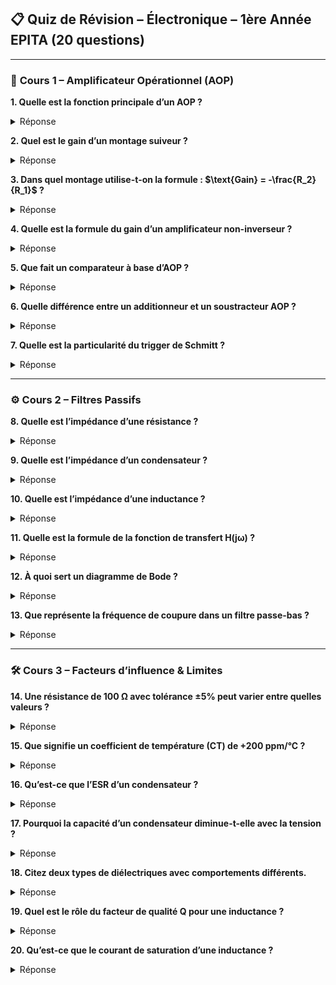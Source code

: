 ## 📋 **Quiz de Révision – Électronique – 1ère Année EPITA (20 questions)**

---

### 🔌 **Cours 1 – Amplificateur Opérationnel (AOP)**

**1. Quelle est la fonction principale d’un AOP ?**

<details><summary>Réponse</summary>  
Amplifier la différence de potentiel entre ses deux entrées (Ve+ et Ve−).  
</details>

**2. Quel est le gain d’un montage suiveur ?**

<details><summary>Réponse</summary>  
1 (unité). Il sert de tampon.  
</details>

**3. Dans quel montage utilise-t-on la formule : $\text{Gain} = -\frac{R_2}{R_1}$ ?**

<details><summary>Réponse</summary>  
Amplificateur inverseur.  
</details>

**4. Quelle est la formule du gain d’un amplificateur non-inverseur ?**

<details><summary>Réponse</summary>  
\( \text{Gain} = 1 + \frac{R_2}{R_1} \)  
</details>

**5. Que fait un comparateur à base d’AOP ?**

<details><summary>Réponse</summary>  
Il commute la sortie en fonction de la comparaison entre Ve+ et Ve−.  
</details>

**6. Quelle différence entre un additionneur et un soustracteur AOP ?**

<details><summary>Réponse</summary>  
L’additionneur additionne plusieurs tensions, le soustracteur calcule la différence pondérée entre deux.  
</details>

**7. Quelle est la particularité du trigger de Schmitt ?**

<details><summary>Réponse</summary>  
Il introduit une hystérésis : deux seuils différents pour les transitions haut/bas.  
</details>

---

### ⚙️ **Cours 2 – Filtres Passifs**

**8. Quelle est l’impédance d’une résistance ?**

<details><summary>Réponse</summary>  
Z = R  
</details>

**9. Quelle est l’impédance d’un condensateur ?**

<details><summary>Réponse</summary>  
Z = 1 / jωC  
</details>

**10. Quelle est l’impédance d’une inductance ?**

<details><summary>Réponse</summary>  
Z = jωL  
</details>

**11. Quelle est la formule de la fonction de transfert H(jω) ?**

<details><summary>Réponse</summary>  
H(jω) = Vout / Vin  
</details>

**12. À quoi sert un diagramme de Bode ?**

<details><summary>Réponse</summary>  
À visualiser le gain et la phase en fonction de la fréquence.  
</details>

**13. Que représente la fréquence de coupure dans un filtre passe-bas ?**

<details><summary>Réponse</summary>  
La fréquence à laquelle le gain diminue de 3 dB.  
</details>

---

### 🛠️ **Cours 3 – Facteurs d’influence & Limites**

**14. Une résistance de 100 Ω avec tolérance ±5% peut varier entre quelles valeurs ?**

<details><summary>Réponse</summary>  
Entre 95 Ω et 105 Ω.  
</details>

**15. Que signifie un coefficient de température (CT) de +200 ppm/°C ?**

<details><summary>Réponse</summary>  
La résistance varie de 0,02 % par degré Celsius.  
</details>

**16. Qu’est-ce que l’ESR d’un condensateur ?**

<details><summary>Réponse</summary>  
La résistance série équivalente ; elle influence l’efficacité du filtrage.  
</details>

**17. Pourquoi la capacité d’un condensateur diminue-t-elle avec la tension ?**

<details><summary>Réponse</summary>  
À cause de la polarisation : effet de tension sur le diélectrique.  
</details>

**18. Citez deux types de diélectriques avec comportements différents.**

<details><summary>Réponse</summary>  
X7R (bon compromis), C0G (très stable), Y5V (instable avec température).  
</details>

**19. Quel est le rôle du facteur de qualité Q pour une inductance ?**

<details><summary>Réponse</summary>  
Il indique l’efficacité de l’inductance à bloquer les signaux en haute fréquence.  
</details>

**20. Qu’est-ce que le courant de saturation d’une inductance ?**

<details><summary>Réponse</summary>  
Le courant au-delà duquel l’inductance perd sa capacité à stocker le flux magnétique.  
</details>


